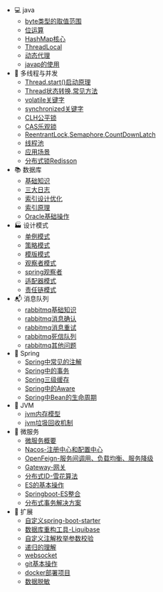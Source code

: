 

- 💻 java
  - [byte类型的取值范围](https://sunhhw.github.io/#/md/idea-plugin/java/2022-03-12-byte类型的取值范围.md)
  - [位运算](https://sunhhw.github.io/#/md/idea-plugin/java/2022-02-12-位运算.md)
  - [HashMap核心](https://sunhhw.github.io/#/md/idea-plugin/java/2022-03-12-HashMap.md)
  - [ThreadLocal](https://sunhhw.github.io/#/md/idea-plugin/java/2022-03-19-ThreadLocal.md)
  - [动态代理](https://sunhhw.github.io/#/md/idea-plugin/java/2022-04-16-动态代理.md)
  - [javap的使用](https://sunhhw.github.io/#/md/idea-plugin/java/2022-05-07-javap使用.md)
- 🔀 多线程与并发
  - [Thread.start()启动原理](https://sunhhw.github.io/#/md/idea-plugin/thread/2022-04-19-Thread.start()启动原理.md)
  - [Thread状态转换,常见方法](https://sunhhw.github.io/#/md/idea-plugin/thread/2022-04-20-Thread状态转换,常用方法.md)
  - [volatile关键字](https://sunhhw.github.io/#/md/idea-plugin/thread/2022-04-15-volatile.md)
  - [synchronized关键字](https://sunhhw.github.io/#/md/idea-plugin/thread/2022-05-08-synchronized.md)
  - [CLH公平锁](https://sunhhw.github.io/#/md/idea-plugin/thread/2022-05-10-CLH公平锁.md)
  - [CAS乐观锁](https://sunhhw.github.io/#/md/idea-plugin/thread/2022-05-11-CAS乐观锁.md)
  - [ReentrantLock,Semaphore,CountDownLatch](https://sunhhw.github.io/#/md/idea-plugin/thread/2022-05-08-ReentrantLock.md)
  - [线程池](https://sunhhw.github.io/#/md/idea-plugin/thread/2022-05-07-线程池.md)
  - [应用场景](https://sunhhw.github.io/#/md/idea-plugin/thread/2022-06-17-应用场景.md)
  - [分布式锁Redisson](https://sunhhw.github.io/#/md/idea-plugin/thread/2022-08-20-Redisson.md)
- 📚 数据库
  - [基础知识](https://sunhhw.github.io/#/md/idea-plugin/mysql/2022-06-16-基础知识.md)
  - [三大日志](https://sunhhw.github.io/#/md/idea-plugin/mysql/2022-06-16-三大日志(binlog,redolog,undolog).md)
  - [索引设计优化](https://sunhhw.github.io/#/md/idea-plugin/mysql/2022-06-16-索引设计优化.md)
  - [索引原理](https://sunhhw.github.io/#/md/idea-plugin/mysql/2022-06-16-索引原理.md)
  - [Oracle基础操作](/md/idea-plugin/mysql/2022-08-11-Oracle基本操作.md)
- 🏭 设计模式
  - [单例模式](https://sunhhw.github.io/#/md/idea-plugin/设计模式/2022-03-08-单例模式.md)
  - [策略模式](https://sunhhw.github.io/#/md/idea-plugin/设计模式/2022-03-08-策略模式.md)
  - [模版模式](https://sunhhw.github.io/#/md/idea-plugin/设计模式/2022-03-09-模版模式.md)
  - [观察者模式](https://sunhhw.github.io/#/md/idea-plugin/设计模式/2022-03-24-观察者模式.md)
  - [spring观察者](https://sunhhw.github.io/#/md/idea-plugin/design/2022-06-26-spring观察者.md)
  - [适配器模式](https://sunhhw.github.io/#/md/idea-plugin/design/2022-08-27-适配器模式.md)
  - [责任链模式](https://sunhhw.github.io/#/md/idea-plugin/design/2022-09-02-责任链模式.md)
- 📬 消息队列
  - [rabbitmq基础知识](https://sunhhw.github.io/#/md/idea-plugin/mq/2022-09-14-rabbitmq基础知识.md)
  - [rabbitmq消息确认](https://sunhhw.github.io/#/md/idea-plugin/mq/2022-09-14-rabbitmq消息确认.md)
  - [rabbitmq消息重试](https://sunhhw.github.io/#/md/idea-plugin/mq/2022-09-14-rabbitmq消息重试.md)
  - [rabbitmq死信队列](https://sunhhw.github.io/#/md/idea-plugin/mq/2022-09-14-rabbitmq死信队列.md)
  - [rabbitmq其他问题](https://sunhhw.github.io/#/md/idea-plugin/mq/2022-09-14-rabbitmq其他问题.md)
- 🌿 Spring
  - [Spring中常见的注解]( https://sunhhw.github.io/#/md/idea-plugin/spring/2022-03-06-Spring中常见注解.md )
  - [Spring中的事务](https://sunhhw.github.io/#/md/idea-plugin/spring/2022-03-06-Spring中事务问题.md)
  - [Spring三级缓存](https://sunhhw.github.io/#/md/idea-plugin/spring/2022-04-08-Spring三级缓存.md)
  - [Spring中的Aware](https://sunhhw.github.io/#/md/idea-plugin/spring/2022-09-06-Spring中Aware.md)
  - [Spring中Bean的生命周期](https://sunhhw.github.io/#/md/idea-plugin/spring/2022-4-15-Spring中Bean的生命周期.md)
- 🚁 JVM
  - [jvm内存模型](/md/idea-plugin/jvm/2022-07-28-jvm内存模型.md)
  - [jvm垃圾回收机制](/md/idea-plugin/jvm/2022-07-28-jvm垃圾回收.md)
- :leaves: 微服务
  - [微服务概要](https://sunhhw.github.io/#/md/idea-plugin/cloud/2022-03-25-微服务总体概述.md)
  - [Nacos-注册中心和配置中心](https://sunhhw.github.io/#/md/idea-plugin/cloud/2022-03-25-Nacos.md)
  - [OpenFeign-服务间调用、负载均衡、服务降级](https://sunhhw.github.io/#/md/idea-plugin/cloud/2022-03-25-OpenFeign.md)
  - [Gateway-网关](https://sunhhw.github.io/#/md/idea-plugin/cloud/2022-03-25-Gateway.md)
  - [分布式ID-雪花算法](https://sunhhw.github.io/#/md/idea-plugin/cloud/2022-03-08-雪花算法.md)
  - [ES的基本操作](https://sunhhw.github.io/#/md/idea-plugin/cloud/2022-06-02-ES.md)
  - [Springboot-ES整合](https://sunhhw.github.io/#/md/idea-plugin/cloud/2022-06-05-Springboot-ES.md)
  - [分布式事务解决方案](https://sunhhw.github.io/#/md/idea-plugin/cloud/2022-03-30-分布式事物解决方案.md)
- 🚌 扩展
  - [自定义spring-boot-starter](https://sunhhw.github.io/#/md/idea-plugin/other/2022-03-22-自定义starter.md)
  - [数据库重构工具-Liquibase](https://sunhhw.github.io/#/md/idea-plugin/other/2022-04-01-Liquibase.md)
  - [自定义注解枚举参数校验](https://sunhhw.github.io/#/md/idea-plugin/other/2022-04-13-自定义注解参数枚举校验.md)
  - [递归的理解](https://sunhhw.github.io/#/md/idea-plugin/other/2022-04-14-递归的理解.md)
  - [websocket](https://sunhhw.github.io/#/md/idea-plugin/other/2022-08-30-websocket.md)
  - [git基本操作](https://sunhhw.github.io/#/md/idea-plugin/other/2022-07-22-Git.md)
  - [docker部署项目](https://sunhhw.github.io/#/md/idea-plugin/other/2022-09-21-docker部署项目.md)
  - [数据脱敏](https://sunhhw.github.io/#/md/idea-plugin/other/2022-09-28-数据脱敏.md)

